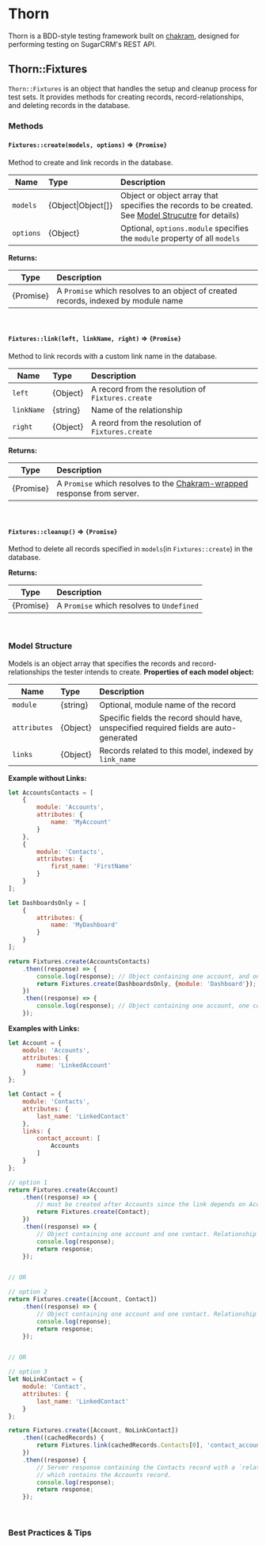 # Thorn

Thorn is a BDD-style testing framework built on [chakram](http://dareid.github.io/chakram/), designed for performing testing on SugarCRM's REST API.

## Thorn::Fixtures

`Thorn::Fixtures` is an object that handles the setup and cleanup process for test sets. It provides methods for creating records, record-relationships, and deleting records in the database.

### Methods

#### **`Fixtures::create(models, options)` => `{Promise}`**  
Method to create and link records in the database.  

| Name      | Type       | Description |
| --------- |:-----------|:------------|
| `models`  | {Object&#124;Object[]} | Object or object array that specifies the records to be created. See [Model Strucutre](#model-structure) for details)|
| `options` | {Object}   | Optional, `options.module` specifies the `module` property of all `models`|    

**Returns:**  

| Type      | Description |
| --------- |:------------|
| {Promise} | A `Promise` which resolves to an object of created records, indexed by module name|     
      
<br/>

#### **`Fixtures::link(left, linkName, right)` => `{Promise}`**  
Method to link records with a custom link name in the database.  

| Name       | Type       | Description |
| ---------- |:-----------|:------------|
| `left`     | {Object}   | A record from the resolution of `Fixtures.create` |
| `linkName` | {string}   | Name of the relationship |
| `right`    | {Object}   | A reord from the resolution of `Fixtures.create` |

**Returns:**  

| Type      | Description |
| --------- |:------------|
| {Promise} | A `Promise` which resolves to the [Chakram-wrapped](http://dareid.github.io/chakram/jsdoc/global.html#ChakramResponse) response from server. |

<br/>

#### **`Fixtures::cleanup()` => `{Promise}`**  
Method to delete all records specified in `models`(in `Fixtures::create`) in the database.  

**Returns:**  

| Type      | Description |
| --------- |:------------|
| {Promise} | A `Promise` which resolves to `Undefined` |

<br/>

### Model Structure
Models is an object array that specifies the records and record-relationships the tester intends to create. 
**Properties of each model object:**  

|Name          | Type     | Description |
|--------------|:---------|:------------|
| `module`     | {string} | Optional, module name of the record |
| `attributes` | {Object} | Specific fields the record should have, unspecified required fields are auto-generated |
| `links`      | {Object} | Records related to this model, indexed by `link_name` |

**Example without Links:**
```js
let AccountsContacts = [
    {
        module: 'Accounts',
        attributes: {
            name: 'MyAccount'
        }
    },
    {
        module: 'Contacts',
        attributes: {
            first_name: 'FirstName'
        }
    }
];

let DashboardsOnly = [
    {
        attributes: {
            name: 'MyDashboard'
        }
    }
];

return Fixtures.create(AccountsContacts)
    .then((response) => {
        console.log(response); // Object containing one account, and one contact
        return Fixtures.create(DashboardsOnly, {module: 'Dashboard'});
    })
    .then((response) => {
        console.log(response); // Object containing one account, one contact, and one dashboard
    });
```

**Examples with Links:**
```js
let Account = {
    module: 'Accounts',
    attributes: {
        name: 'LinkedAccount'
    }
};

let Contact = {
    module: 'Contacts',
    attributes: {
        last_name: 'LinkedContact'
    },
    links: {
        contact_account: [
            Accounts
        ]
    }
};

// option 1
return Fixtures.create(Account)
    .then((response) => {
        // must be created after Accounts since the link depends on Account's existence
        return Fixtures.create(Contact);
    })
    .then((response) => {
        // Object containing one account and one contact. Relationship is established in database.
        console.log(response);
        return response;
    });


// OR

// option 2
return Fixtures.create([Account, Contact])
    .then((response) => {
        // Object containing one account and one contact. Relationship is established in database.
        console.log(reponse);
        return response;
    });


// OR

// option 3
let NoLinkContact = {
    module: 'Contact',
    attributes: {
        last_name: 'LinkedContact'
    }
};

return Fixtures.create([Account, NoLinkContact])
    .then((cachedRecords) {
        return Fixtures.link(cachedRecords.Contacts[0], 'contact_account', cachedRecords.Accounts[0]);
    })
    .then((response) {
        // Server response containing the Contacts record with a `related_records` property,
        // which contains the Accounts record.
        console.log(response);
        return response;
    });
```

<br/>

### Best Practices & Tips








